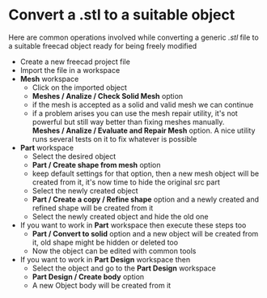 # Convert a .stl to a suitable object
Here are common operations involved while converting a generic _.stl_ file to a suitable freecad object
ready for being freely modified
- Create a new freecad project file
- Import the file in a workspace
- **Mesh** workspace
    - Click on the imported object
    - **Meshes / Analize / Check Solid Mesh** option
    - if the mesh is accepted as a solid and valid mesh we can continue
    - if a problem arises you can use the mesh repair utility, it's not powerful but still way better than fixing meshes manually.  
      **Meshes / Analize / Evaluate and Repair Mesh** option. A nice utility runs several tests on it to fix whatever is possible
- **Part** workspace
    - Select the desired object
    - **Part / Create shape from mesh** option
    - keep default settings for that option, then a new mesh object will be created from it, it's now time to hide the original src part
    - Select the newly created object
    - **Part / Create a copy / Refine shape** option and a newly created and refined shape will be created from it
    - Select the newly created object and hide the old one
- If you want to work in **Part** workspace then execute these steps too
    - **Part / Convert to solid** option and a new object will be created from it, old shape might be hidden or deleted too
    - Now the object can be edited with common tools
- If you want to work in **Part Design** workspace then
   - Select the object and go to the **Part Design** workspace
   - **Part Design / Create body** option
   - A new Object body will be created from it
